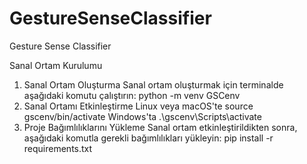 # GestureSenseClassifier
Gesture Sense Classifier

Sanal Ortam Kurulumu
1. Sanal Ortam Oluşturma
Sanal ortam oluşturmak için terminalde aşağıdaki komutu çalıştırın:
python -m venv GSCenv
2. Sanal Ortamı Etkinleştirme
Linux veya macOS'te
source gscenv/bin/activate
Windows'ta
.\gscenv\Scripts\activate
3. Proje Bağımlılıklarını Yükleme
Sanal ortam etkinleştirildikten sonra, aşağıdaki komutla gerekli bağımlılıkları yükleyin:
pip install -r requirements.txt

